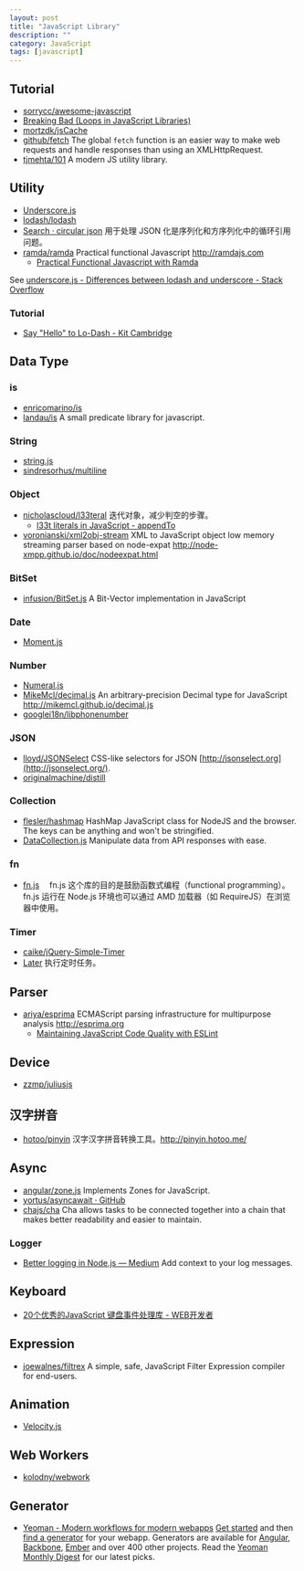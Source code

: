 ```yaml
---
layout: post
title: "JavaScript Library"
description: ""
category: JavaScript
tags: [javascript]
--- 
```


## Tutorial

- [sorrycc/awesome-javascript](https://github.com/sorrycc/awesome-javascript)
- [Breaking Bad (Loops in JavaScript Libraries)](http://webapplog.com/breaking-bad-loops-in-javascript-libraries)
- [mortzdk/jsCache](https://github.com/mortzdk/jsCache)
- [github/fetch](https://github.com/github/fetch) The global `fetch` function is an easier way to make web requests and handle
responses than using an XMLHttpRequest. 
- [tjmehta/101](https://github.com/tjmehta/101/) A modern JS utility library.

## Utility

- [Underscore.js](http://underscorejs.org/)
- [lodash/lodash](https://github.com/lodash/lodash/)
- [Search · circular json](https://github.com/search?q=circular+json&ref=opensearch) 用于处理 JSON 化是序列化和方序列化中的循环引用问题。
- [ramda/ramda](https://github.com/ramda/ramda) Practical functional Javascript <http://ramdajs.com>
    + [Practical Functional Javascript with Ramda](http://developer.telerik.com/featured/practical-functional-javascript-ramda/)

See [underscore.js - Differences between lodash and underscore - Stack Overflow](http://stackoverflow.com/questions/13789618/differences-between-lodash-and-underscore)

### Tutorial

- [Say "Hello" to Lo-Dash - Kit Cambridge](http://kitcambridge.be/blog/say-hello-to-lo-dash/)

## Data Type

### is

- [enricomarino/is](https://github.com/enricomarino/is)
- [landau/is](https://github.com/landau/is) A small predicate library for javascript.

<!--more-->

### String

- [string.js](http://stringjs.com/)
- [sindresorhus/multiline](https://github.com/sindresorhus/multiline)

### Object

- [nicholascloud/l33teral](https://github.com/nicholascloud/l33teral) 迭代对象，减少判空的步骤。
    + [l33t literals in JavaScript - appendTo](http://appendto.com/2014/02/l33t-literals-javascript/)
- [voronianski/xml2obj-stream](https://github.com/voronianski/xml2obj-stream) XML to JavaScript object low memory streaming parser based on node-expat <http://node-xmpp.github.io/doc/nodeexpat.html>

### BitSet

- [infusion/BitSet.js](https://github.com/infusion/BitSet.js) A Bit-Vector implementation in JavaScript

### Date

- [Moment.js](http://momentjs.com/timezone/)

### Number

- [Numeral.js](http://numeraljs.com/)
- [MikeMcl/decimal.js](https://github.com/MikeMcl/decimal.js) An arbitrary-precision Decimal type for JavaScript <http://mikemcl.github.io/decimal.js>
- [googlei18n/libphonenumber](https://github.com/googlei18n/libphonenumber)

### JSON

- [lloyd/JSONSelect](https://github.com/lloyd/JSONSelect) CSS-like selectors for JSON [http://jsonselect.org](http://jsonselect.org/).
- [originalmachine/distill](https://github.com/originalmachine/distill)

### Collection

- [flesler/hashmap](https://github.com/flesler/hashmap) HashMap JavaScript class for NodeJS and the browser. The keys can be anything and won't be stringified.
- [DataCollection.js](http://thestorefront.github.io/DataCollection.js) Manipulate data from API responses with ease.

### fn

- [fn.js](http://eliperelman.com/fn.js/) 　fn.js 这个库的目的是鼓励函数式编程（functional programming）。fn.js 运行在 Node.js 环境也可以通过 AMD 加载器（如 RequireJS）在浏览器中使用。

### Timer

- [caike/jQuery-Simple-Timer](https://github.com/caike/jQuery-Simple-Timer)
- [Later](http://bunkat.github.io/later/) 执行定时任务。

## Parser

- [ariya/esprima](https://github.com/ariya/esprima) ECMAScript parsing infrastructure for multipurpose analysis <http://esprima.org>
    + [Maintaining JavaScript Code Quality with ESLint](https://www.paypal-engineering.com/2014/12/12/maintaining-javascript-code-quality-with-eslint/)

## Device

- [zzmp/juliusjs](https://github.com/zzmp/juliusjs)

## 汉字拼音

- [hotoo/pinyin](https://github.com/hotoo/pinyin) 汉字汉字拼音转换工具。<http://pinyin.hotoo.me/>

## Async

- [angular/zone.js](https://github.com/angular/zone.js) Implements Zones for JavaScript. 
- [yortus/asyncawait · GitHub](https://github.com/yortus/asyncawait)
- [chajs/cha](https://github.com/chajs/cha) Cha allows tasks to be connected together into a chain that makes better readability and easier to maintain.

### Logger

- [Better logging in Node.js — Medium](https://medium.com/@garychambers108/b3cc6fd0dafd) Add context to your log messages.

## Keyboard

- [20个优秀的JavaScript 键盘事件处理库 - WEB开发者](http://www.admin10000.com/document/4212.html)

## Expression

- [joewalnes/filtrex](https://github.com/joewalnes/filtrex) A simple, safe, JavaScript Filter Expression compiler for end-users.

## Animation

- [Velocity.js](http://julian.com/research/velocity)

## Web Workers

- [kolodny/webwork](https://github.com/kolodny/webwork)

## Generator

- [Yeoman - Modern workflows for modern webapps](http://yeoman.io/) [Get started](http://yeoman.io/gettingstarted.html) and then [find a generator](http://yeoman.io/community-generators.html) for your webapp. Generators are available for [Angular](https://github.com/yeoman/generator-angular), [Backbone](https://github.com/yeoman/generator-backbone), [Ember](https://github.com/yeoman/generator-ember) and over 400 other projects. Read the [Yeoman Monthly Digest](http://updates.html5rocks.com/tag/front-end) for our latest picks.